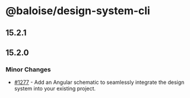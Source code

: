 # @baloise/design-system-cli

## 15.2.1

## 15.2.0

### Minor Changes

- [#1277](https://github.com/baloise/design-system/pull/1277) - Add an Angular schematic to seamlessly integrate the design system into your existing project.
